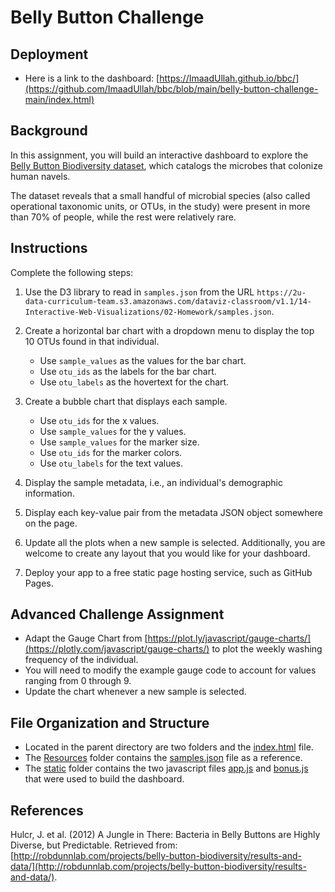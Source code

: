 # Belly Button Challenge

## Deployment
* Here is a link to the dashboard: [https://ImaadUllah.github.io/bbc/](https://github.com/ImaadUllah/bbc/blob/main/belly-button-challenge-main/index.html)

## Background
In this assignment, you will build an interactive dashboard to explore the [Belly Button Biodiversity dataset](http://robdunnlab.com/projects/belly-button-biodiversity/), which catalogs the microbes that colonize human navels.

The dataset reveals that a small handful of microbial species (also called operational taxonomic units, or OTUs, in the study) were present in more than 70% of people, while the rest were relatively rare.
## Instructions
Complete the following steps:
 
 1. Use the D3 library to read in `samples.json` from the URL `https://2u-data-curriculum-team.s3.amazonaws.com/dataviz-classroom/v1.1/14-Interactive-Web-Visualizations/02-Homework/samples.json`.

 2. Create a horizontal bar chart with a dropdown menu to display the top 10 OTUs found in that individual.
    * Use `sample_values` as the values for the bar chart.
    * Use `otu_ids` as the labels for the bar chart.
    * Use `otu_labels` as the hovertext for the chart.
    
 3. Create a bubble chart that displays each sample.
    * Use `otu_ids` for the x values.
    * Use `sample_values` for the y values.
    * Use `sample_values` for the marker size.
    * Use `otu_ids` for the marker colors.
    * Use `otu_labels` for the text values.
    
  4. Display the sample metadata, i.e., an individual's demographic information.

  5. Display each key-value pair from the metadata JSON object somewhere on the page.
  
  6. Update all the plots when a new sample is selected. Additionally, you are welcome to create any layout that you would like for your dashboard.

  7. Deploy your app to a free static page hosting service, such as GitHub Pages.
  
## Advanced Challenge Assignment
 * Adapt the Gauge Chart from [https://plot.ly/javascript/gauge-charts/](https://plotly.com/javascript/gauge-charts/) to plot the weekly washing frequency of the individual.
 * You will need to modify the example gauge code to account for values ranging from 0 through 9.
 * Update the chart whenever a new sample is selected.
  
## File Organization and Structure
* Located in the parent directory are two folders and the [index.html](https://github.com/tallantj95/belly-button-challenge/blob/main/index.html) file.
* The [Resources](https://github.com/tallantj95/belly-button-challenge/tree/main/Resources) folder contains the [samples.json](https://github.com/tallantj95/belly-button-challenge/blob/main/Resources/samples.json) file as a reference.
* The [static](https://github.com/tallantj95/belly-button-challenge/tree/main/static/js) folder contains the two javascript files [app.js](https://github.com/tallantj95/belly-button-challenge/blob/main/static/js/app.js) and [bonus.js](https://github.com/tallantj95/belly-button-challenge/blob/main/static/js/bonus.js) that were used to build the dashboard.

## References
Hulcr, J. et al. (2012) A Jungle in There: Bacteria in Belly Buttons are Highly Diverse, but Predictable. Retrieved from: [http://robdunnlab.com/projects/belly-button-biodiversity/results-and-data/](http://robdunnlab.com/projects/belly-button-biodiversity/results-and-data/).






